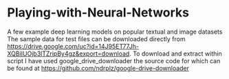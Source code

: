 # Playing-with-Neural-Networks
A few example deep learning models on popular textual and image datasets
The sample data for test files can be downloaded directly from https://drive.google.com/uc?id=14J95ET77Jh-XQBiIUOjb3lTZripBy4gz&export=download. To download and extract within script I have used google_drive_downloader the source code for which can be found at https://github.com/ndrplz/google-drive-downloader 
